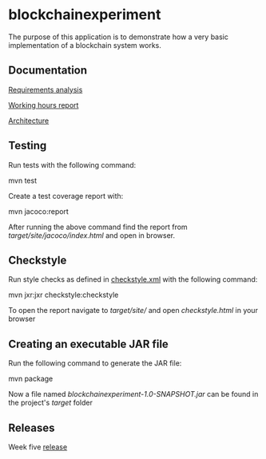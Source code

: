 
# blockchainexperiment

The purpose of this application is to demonstrate how a very basic implementation of a blockchain system works.

## Documentation

[Requirements analysis](https://github.com/joonakauranen/ot-harjoitustyo/blob/master/dokumentaatio/requirements_analysis.md)

[Working hours report](https://github.com/joonakauranen/ot-harjoitustyo/blob/master/dokumentaatio/working_hours_report.md)

[Architecture](https://github.com/joonakauranen/ot-harjoitustyo/blob/master/dokumentaatio/architecture.md)

## Testing

Run tests with the following command:

mvn test

Create a test coverage report with:

mvn jacoco:report

After running the above command find the report from _target/site/jacoco/index.html_ and open in browser.

## Checkstyle

Run style checks as defined in  [checkstyle.xml](https://github.com/joonakauranen/ot-harjoitustyo/blob/master/blockchainexperiment/checkstyle.xml) with the following command:

mvn jxr:jxr checkstyle:checkstyle

To open the report navigate to _target/site/_ and open _checkstyle.html_ in your browser

## Creating an executable JAR file

Run the following command to generate the JAR file:

mvn package

Now a file named _blockchainexperiment-1.0-SNAPSHOT.jar_ can be found in the project's _target_ folder

## Releases

Week five [release](https://github.com/joonakauranen/ot-harjoitustyo/releases/tag/viikko5)
